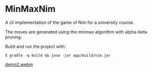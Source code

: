 # MinMaxNim

A cli implementation of the game of Nim for a university course.

The moves are generated using the minmax algorithm with alpha-beta pruning.

Build and run the project with:

`
$ gradle -q build && java -jar app/build/nim.jar 
`

[demo2.webm](https://github.com/stevepapazis/MinMaxNim/assets/8726595/fabef24a-f0e6-4408-a826-43f1f1995fbb)
